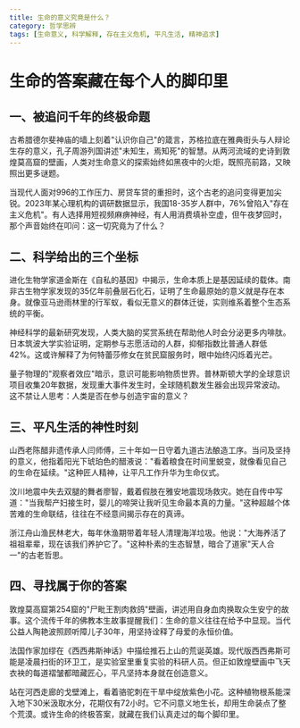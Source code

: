 ```yaml
---
title: 生命的意义究竟是什么？
category: 哲学思辨
tags: [生命意义, 科学解释, 存在主义危机, 平凡生活, 精神追求]
---
```

# 生命的答案藏在每个人的脚印里

## 一、被追问千年的终极命题

古希腊德尔斐神庙的墙上刻着"认识你自己"的箴言，苏格拉底在雅典街头与人辩论生存的意义，孔子周游列国讲述"未知生，焉知死"的智慧。从两河流域的史诗到敦煌莫高窟的壁画，人类对生命意义的探索始终如黑夜中的火炬，既照亮前路，又映照出更多谜题。

当现代人面对996的工作压力、房贷车贷的重担时，这个古老的追问变得更加尖锐。2023年某心理机构的调研数据显示，我国18-35岁人群中，76%曾陷入"存在主义危机"。有人选择用短视频麻痹神经，有人用消费填补空虚，但午夜梦回时，那个声音始终在叩问：这一切究竟为了什么？

## 二、科学给出的三个坐标

进化生物学家道金斯在《自私的基因》中揭示，生命本质上是基因延续的载体。南非古生物学家发现的35亿年前叠层石化石，证明了生命最原始的意义就是存在本身。就像亚马逊雨林里的行军蚁，看似无意义的群体迁徙，实则维系着整个生态系统的平衡。

神经科学的最新研究发现，人类大脑的奖赏系统在帮助他人时会分泌更多内啡肽。日本筑波大学实验证明，定期参与志愿活动的人群，抑郁指数比普通人群低42%。这或许解释了为何特蕾莎修女在贫民窟服务时，眼中始终闪烁着光芒。

量子物理的"观察者效应"暗示，意识可能影响物质世界。普林斯顿大学的全球意识项目收集20年数据，发现重大事件发生时，全球随机数发生器会出现异常波动。这不禁让人思考：人类是否在参与创造宇宙的意义？

## 三、平凡生活的神性时刻

山西老陈醋非遗传承人闫师傅，三十年如一日守着九道古法酿造工序。当问及坚持的意义，他指着阳光下琥珀色的醋液说："看着粮食在时间里蜕变，就像看见自己的生命在延续。"这种匠人精神，让平凡工作升华为生命仪式。

汶川地震中失去双腿的舞者廖智，戴着假肢在雅安地震现场救灾。她在自传中写道："当我帮产妇接生时，婴儿的啼哭让我听见生命最本真的力量。"这种超越个体苦难的生命联结，往往在不经意间揭示存在的真谛。

浙江舟山渔民林老大，每年休渔期带着年轻人清理海洋垃圾。他说："大海养活了祖祖辈辈，现在该我们养护它了。"这种朴素的生态智慧，暗合了道家"天人合一"的古老哲思。

## 四、寻找属于你的答案

敦煌莫高窟第254窟的"尸毗王割肉救鸽"壁画，讲述用自身血肉换取众生安宁的故事。这个流传千年的佛教本生故事提醒我们：生命的意义往往在给予中显现。当代公益人陶艳波照顾听障儿子30年，用坚持诠释了母爱的永恒价值。

法国作家加缪在《西西弗斯神话》中描绘推石上山的荒诞英雄。现代版西西弗斯可能是凌晨扫街的环卫工，是实验室里重复实验的科研人员。但正如敦煌壁画中飞天衣袂的每道褶皱都暗藏匠心，平凡坚持本身就在创造意义。

站在河西走廊的戈壁滩上，看着骆驼刺在干旱中绽放紫色小花。这种植物根系能深入地下30米汲取水分，花期仅有72小时。它不问意义地生长，却用生命装点了整个荒漠。或许生命的终极答案，就藏在我们认真走过的每个脚印里。
